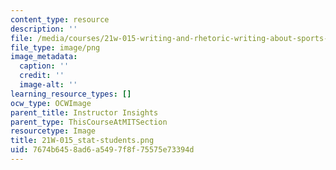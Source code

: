 ```yaml
---
content_type: resource
description: ''
file: /media/courses/21w-015-writing-and-rhetoric-writing-about-sports-fall-2013/7674b6458ad6a5497f8f75575e73394d_21W-015_stat-students.png
file_type: image/png
image_metadata:
  caption: ''
  credit: ''
  image-alt: ''
learning_resource_types: []
ocw_type: OCWImage
parent_title: Instructor Insights
parent_type: ThisCourseAtMITSection
resourcetype: Image
title: 21W-015_stat-students.png
uid: 7674b645-8ad6-a549-7f8f-75575e73394d
---
```

